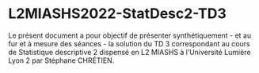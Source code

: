 # L2MIASHS2022-StatDesc2-TD3
Le présent document a pour objectif de présenter synthétiquement - et au fur et à mesure des séances - la solution du TD 3 correspondant au cours de Statistique descriptive 2 dispensé en L2 MIASHS à l’Université Lumière Lyon 2 par Stéphane CHRÉTIEN.
